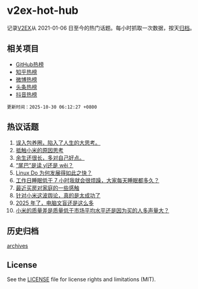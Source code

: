 # v2ex-hot-hub

 记录[V2EX](https://www.v2ex.com/)从 2021-01-06 日至今的热门话题。每小时抓取一次数据，按天[归档](archives)。
 
 ## 相关项目

- [GitHub热榜](https://github.com/lonnyzhang423/github-hot-hub)
- [知乎热榜](https://github.com/lonnyzhang423/zhihu-hot-hub)
- [微博热榜](https://github.com/lonnyzhang423/weibo-hot-hub)
- [头条热榜](https://github.com/lonnyzhang423/toutiao-hot-hub)
- [抖音热榜](https://github.com/lonnyzhang423/douyin-hot-hub)


 `更新时间：2025-10-30 06:12:27 +0800`

## 热议话题

1. [误入包养圈，陷入了人生的大思考。](https://www.v2ex.com/t/1169124)
1. [抵触小米的原因思考](https://www.v2ex.com/t/1169098)
1. [余生还很长，多对自己好点。](https://www.v2ex.com/t/1169037)
1. [“尾巴”是读 yǐ还是 wěi？](https://www.v2ex.com/t/1169109)
1. [Linux Do 为何发展得如此之快？](https://www.v2ex.com/t/1169086)
1. [工作日睡眠低于 7 小时我就会很烦躁，大家每天睡眠都多久？](https://www.v2ex.com/t/1169042)
1. [最近买房对家庭的一些感触](https://www.v2ex.com/t/1169141)
1. [针对小米这波舆论，真的是太成功了](https://www.v2ex.com/t/1169164)
1. [2025 年了，电脑文盲还是这么多](https://www.v2ex.com/t/1169115)
1. [小米的质量差是质量低于市场平均水平还是因为买的人多声量大？](https://www.v2ex.com/t/1169148)

## 历史归档

[archives](archives)

## License

See the [LICENSE](LICENSE) file for license rights and limitations (MIT).
